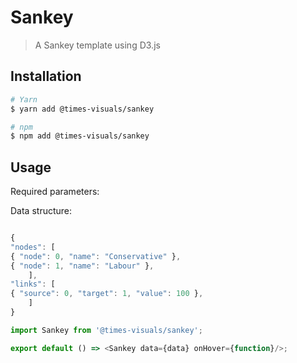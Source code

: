 # Sankey

> A Sankey template using D3.js

## Installation

```bash
# Yarn
$ yarn add @times-visuals/sankey

# npm
$ npm add @times-visuals/sankey
```

## Usage

Required parameters:

Data structure:

```js

{
"nodes": [
{ "node": 0, "name": "Conservative" },
{ "node": 1, "name": "Labour" },
    ],
"links": [
{ "source": 0, "target": 1, "value": 100 },
    ]
}
```

```js
import Sankey from '@times-visuals/sankey';

export default () => <Sankey data={data} onHover={function}/>;
```
